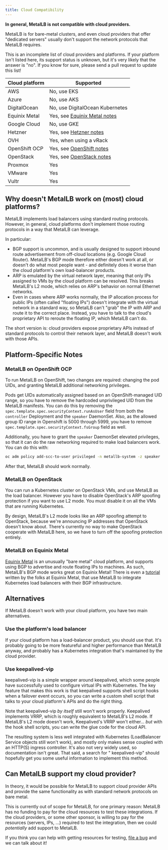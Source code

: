 ```yaml
---
title: Cloud Compatibility
---
```


**In general, MetalLB is not compatible with cloud providers.**

MetalLB is for bare-metal clusters, and even cloud providers that
offer "dedicated servers" usually don't support the network protocols
that MetalLB requires.

This is an incomplete list of cloud providers and platforms. If your
platform isn't listed here, its support status is unknown, but it's
very likely that the answer is "no". If you know for sure, please send
a pull request to update this list!

| Cloud platform | Supported                                                                                    |
|----------------|----------------------------------------------------------------------------------------------|
| AWS            | No, use EKS                                                                                  |
| Azure          | No, use AKS                                                                                  |
| DigitalOcean   | No, use DigitalOcean Kubernetes                                                              |
| Equinix Metal  | Yes, see [Equinix Metal notes]                                                               |
| Google Cloud   | No, use GKE                                                                                  |
| Hetzner        | Yes, see [Hetzner notes](https://community.hetzner.com/tutorials/install-kubernetes-cluster) |
| OVH            | Yes, when using a vRack                                                                      |
| OpenShift OCP  | Yes, see [OpenShift notes]                                                                   |
| OpenStack      | Yes, see [OpenStack notes]                                                                   |
| Proxmox        | Yes                                                                                          |
| VMware         | Yes                                                                                          |
| Vultr          | Yes                                                                                          |

[use alternatives]: #alternatives
[OpenShift notes]: #metallb-on-openshift-ocp
[OpenStack notes]: #metallb-on-openstack
[Equinix Metal notes]: #metallb-on-equinix-metal

## Why doesn't MetalLB work on (most) cloud platforms?

MetalLB implements load balancers using standard routing
protocols. However, in general, cloud platforms don't implement those
routing protocols in a way that MetalLB can leverage.

In particular:

- BGP support is uncommon, and is usually designed to support inbound
  route advertisement from off-cloud locations (e.g. Google Cloud
  Router). MetalLB's BGP mode therefore either doesn't work at all, or
  doesn't do what most people want - and definitely does it worse than
  the cloud platform's own load-balancer products.
- ARP is emulated by the virtual network layer, meaning that only IPs
  assigned to VMs by the cloud platform can be resolved. This breaks
  MetalLB's L2 mode, which relies on ARP's behavior on normal Ethernet
  networks.
- Even in cases where ARP works normally, the IP allocation process
  for public IPs (often called "floating IPs") doesn't integrate with
  the virtual network in a standard way, so MetalLB can't "grab" the
  IP with ARP and route it to the correct place. Instead, you have to
  talk to the cloud's proprietary API to reroute the floating IP,
  which MetalLB can't do.

The short version is: cloud providers expose proprietary APIs instead
of standard protocols to control their network layer, and MetalLB
doesn't work with those APIs.

## Platform-Specific Notes

### MetalLB on OpenShift OCP

To run MetalLB on OpenShift, two changes are required: changing the
pod UIDs, and granting MetalLB additional networking privileges.

Pods get UIDs automatically assigned based on an OpenShift-managed UID
range, so you have to remove the hardcoded unprivileged UID from the
MetalLB manifests. You can do this by removing the
`spec.template.spec.securityContext.runAsUser` field from both the
`controller` Deployment and the `speaker` DaemonSet.
Also, as the allowed group ID range in Openshift is 5000 through 5999,
you have to remove `spec.template.spec.securityContext.fsGroup` field
as well.

Additionally, you have to grant the `speaker` DaemonSet elevated
privileges, so that it can do the raw networking required to make
load balancers work. You can do this with:

```bash
oc adm policy add-scc-to-user privileged -n metallb-system -z speaker
```

After that, MetalLB should work normally.

### MetalLB on OpenStack

You can run a Kubernetes cluster on OpenStack VMs, and use MetalLB as
the load balancer. However you have to disable OpenStack's ARP
spoofing protection if you want to use L2 mode. You must disable it on
all the VMs that are running Kubernetes.

By design, MetalLB's L2 mode looks like an ARP spoofing attempt to
OpenStack, because we're announcing IP addresses that OpenStack
doesn't know about. There's currently no way to make OpenStack
cooperate with MetalLB here, so we have to turn off the spoofing
protection entirely.

### MetalLB on Equinix Metal

[Equinix Metal](https://deploy.equinix.com) is an unusually "bare metal" cloud
platform, and supports using BGP to advertise and route floating IPs to
machines. As such, MetalLB's BGP mode works great on Equinix Metal! There is
even a [tutorial](https://github.com/equinix-labs/terraform-metal-kubernetes-bgp) written by the
folks at Equinix Metal, that use MetalLB to integrate Kubernetes load balancers
with their BGP infrastructure.

## Alternatives

If MetalLB doesn't work with your cloud platform, you have two main
alternatives.

### Use the platform's load balancer

If your cloud platform has a load-balancer product, you should use
that. It's probably going to be more featureful and higher performance
than MetalLB anyway, and probably has a Kubernetes integration that's
maintained by the cloud provider.

### Use keepalived-vip

keepalived-vip is a simple wrapper around keepalived, which some
people have successfully used to configure virtual IPs with
Kubernetes. The key feature that makes this work is that keepalived
supports shell script hooks when a failover event occurs, so you can
write a custom shell script that talks to your cloud platform's APIs
and do the right thing.

Note that keepalived-vip *by itself* still won't work
properly. Keepalived implements VRRP, which is roughly equivalent to
MetalLB's L2 mode. If MetalLB's L2 mode doesn't work, Keepalived's
VRRP won't either... *but* with the hook shell scripts, you can write
the glue code for the cloud API.

The resulting system is less well integrated with Kubernetes
(LoadBalancer Service objects still won't work), and mostly only makes
sense coupled with an HTTP(S) ingress controller. It's also not very
widely used, so documentation isn't great. That said, a search for
"<your cloud provider> keepalived-vip" should hopefully get you some
useful information to implement this method.

## Can MetalLB support my cloud provider?

In theory, it would be possible for MetalLB to support cloud provider
APIs and provide the same functionality as with standard network
protocols on bare metal.

This is currently out of scope for MetalLB, for one primary reason:
MetalLB has no funding to pay for the cloud resources to test these
integrations. If the cloud providers, or some other sponsor, is
willing to pay for the resources (servers, IPs, ...) required to test
the integration, then we could *potentially* add support to MetalLB.

If you think you can help with getting resources for testing, [file a
bug](https://github.com/metallb/metallb/issues/new) and we can talk
about it!
